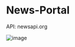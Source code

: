 # News-Portal

API: newsapi.org

![image](https://user-images.githubusercontent.com/91142475/211216515-28fae939-e343-4968-a860-3233a6ed9802.png)
